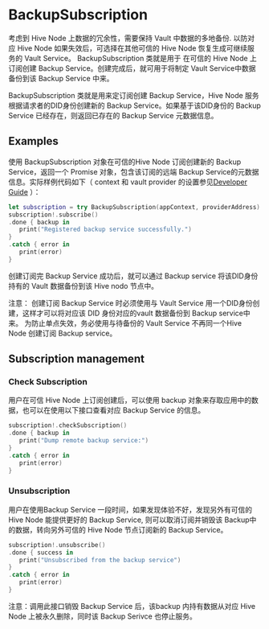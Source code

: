 # BackupSubscription

考虑到 Hive Node 上数据的冗余性，需要保持 Vault 中数据的多地备份. 以防对应 Hive Node 如果失效后，可选择在其他可信的 Hive Node 恢复生成可继续服务的 Vault Service。 BackupSubscription 类就是用于 在可信的 Hive Node 上订阅创建 Backup Service。创建完成后，就可用于将制定 Vault Service中数据备份到该 Backup Service 中来。

BackupSubscription 类就是用来定订阅创建 Backup Service，Hive Node 服务根据请求者的DID身份创建新的 Backup Service。如果基于该DID身份的 Backup Service 已经存在，则返回已存在的 Backup Service 元数据信息。

## Examples

使用 BackupSubscription 对象在可信的Hive Node 订阅创建新的 Backup Service，返回一个 Promise 对象，包含该订阅的远端 Backup Service的元数据信息。实际样例代码如下（ context 和 vault provider 的设置参见[Developer Guide](README.md) ）：

```swift
let subscription = try BackupSubscription(appContext, providerAddress)
subscription!.subscribe()
.done { backup in
   print("Registered backup service successfully.")
}
.catch { error in
   print(error)
}
```

创建订阅完 Backup Service 成功后，就可以通过 Backup service 将该DID身份持有的 Vault 数据备份到该 Hive nodo 节点中。

注意：
创建订阅 Backup Service 时必须使用与 Vault Service 用一个DID身份创建，这样才可以将对应该 DID 身份对应的vault 数据备份到 Backup service中来。
为防止单点失效，务必使用与待备份的 Vault Service 不再同一个Hive Node 创建订阅 Backup service。

## Subscription management

### Check Subscription

用户在可信 Hive Node 上订阅创建后，可以使用 backup 对象来存取应用中的数据，也可以在使用以下接口查看对应 Backup Service 的信息。

```swift
subscription!.checkSubscription()
.done { backup in
   print("Dump remote backup service:")
}
.catch { error in
   print(error)
}
```

### Unsubscription

用户在使用Backup Service 一段时间，如果发现体验不好，发现另外有可信的 Hive Node 能提供更好的 Backup Service, 则可以取消订阅并销毁该 Backup中的数据，转向另外可信的 Hive Node 节点订阅新的 Backup Service。


```swift
subscription!.unsubscribe()
.done { success in
   print("Unsubscribed from the backup service")
}
.catch { error in
   print(error)
}
```

注意：调用此接口销毁 Backup Service 后，该backup 内持有数据从对应 Hive Node 上被永久删除，同时该 Backup Serivce 也停止服务。

